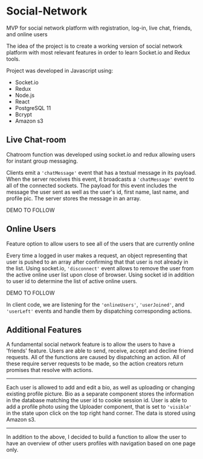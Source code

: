 # Social-Network
MVP for social network platform with registration, log-in, live chat, friends, and online users

The idea of the project is to create a working version of social network platform with most relevant features in order to 
learn Socket.io and Redux tools.


Project was developed in Javascript using:
* Socket.io
* Redux
* Node.js
* React
* PostgreSQL 11
* Bcrypt
* Amazon s3 


## Live Chat-room 

Chatroom function was developed using socket.io and redux allowing users for instant group messaging. 

Clients emit a `'chatMessage'` event that has a textual message in its payload. When the server receives this event, 
it broadcasts a `'chatMessage'` event to all of the connected sockets. The payload for this event includes
the message the user sent as well as the user's id, first name, last name, and profile pic. The server
stores the message in an array. 

DEMO TO FOLLOW 


## Online Users

Feature option to allow users to see all of the users that are currently online

Every time a logged in user makes a request, an object representing that user is pushed to an array after 
confirming that that user is not already in the list. Using socket.io, `'disconnect'`  event allows to remove the user from the 
active online user list upon close of browser. Using socket id in addition to user id to determine the list of active 
online users. 




DEMO TO FOLLOW 




In client code, we are listening for the `'onlineUsers'`, `'userJoined'`, and `'userLeft'` events and handle 
them by dispatching corresponding actions.  


## Additional Features

A fundamental social network feature is to allow the users to have a 'friends' feature. Users are able to send, receive, accept and 
decline friend requests. All of the functions are caused by dispatching an action. All of these require server requests to be made,
so the action creators return promises that resolve with actions.



___

Each user is allowed to add and edit a bio, as well as uploading or changing existing profile picture. Bio as a separate 
component stores the information in the database matching the user id to cookie session id. User is able to add a profile photo
using the Uploader component, that is set to `'visible'` in the state upon click on the top right hand corner. The data 
is stored using Amazon s3. 


___


In addition to the above, I decided to build a function to allow the user to have an overview of other users profiles 
with navigation based on one page only. 
